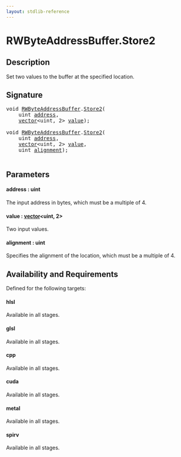 ```yaml
---
layout: stdlib-reference
---
```


# RWByteAddressBuffer\.Store2

## Description

Set two values to the buffer at the specified location.



## Signature 

<pre>
<span class="code_keyword">void</span> <a href="../types/rwbyteaddressbuffer-0126d/index" class="code_type">RWByteAddressBuffer</a>.<a href="store2-0">Store2</a>(
    <span class="code_keyword">uint</span> <a href="store2-0#decl-address" class="code_param">address</a>,
    <a href="../types/vector/index" class="code_type">vector</a>&lt;<span class="code_keyword">uint</span>, 2&gt; <a href="store2-0#decl-value" class="code_param">value</a>);

<span class="code_keyword">void</span> <a href="../types/rwbyteaddressbuffer-0126d/index" class="code_type">RWByteAddressBuffer</a>.<a href="store2-0">Store2</a>(
    <span class="code_keyword">uint</span> <a href="store2-0#decl-address" class="code_param">address</a>,
    <a href="../types/vector/index" class="code_type">vector</a>&lt;<span class="code_keyword">uint</span>, 2&gt; <a href="store2-0#decl-value" class="code_param">value</a>,
    <span class="code_keyword">uint</span> <a href="store2-0#decl-alignment" class="code_param">alignment</a>);

</pre>

## Parameters

####  <a id="decl-address"></a>address  : uint
The input address in bytes, which must be a multiple of 4.

####  <a id="decl-value"></a>value  : [vector](../types/vector/index)\<uint, 2\>
Two input values.

####  <a id="decl-alignment"></a>alignment  : uint
Specifies the alignment of the location, which must be a multiple of 4.


## Availability and Requirements

Defined for the following targets:

#### hlsl
Available in all stages.

#### glsl
Available in all stages.

#### cpp
Available in all stages.

#### cuda
Available in all stages.

#### metal
Available in all stages.

#### spirv
Available in all stages.



